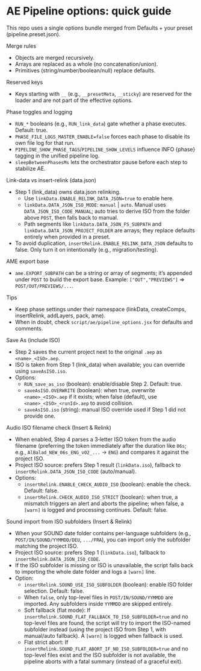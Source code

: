 # AE Pipeline options: quick guide

This repo uses a single options bundle merged from Defaults + your preset (pipeline.preset.json).

Merge rules
- Objects are merged recursively.
- Arrays are replaced as a whole (no concatenation/union).
- Primitives (string/number/boolean/null) replace defaults.

Reserved keys
- Keys starting with `__` (e.g., `__presetMeta`, `__sticky`) are reserved for the loader and
  are not part of the effective options.

Phase toggles and logging
- `RUN_*` booleans (e.g., `RUN_link_data`) gate whether a phase executes. Default: true.
- `PHASE_FILE_LOGS_MASTER_ENABLE=false` forces each phase to disable its own file log for that run.
- `PIPELINE_SHOW_PHASE_TAGS`/`PIPELINE_SHOW_LEVELS` influence INFO {phase} tagging in the unified pipeline log.
- `sleepBetweenPhasesMs` lets the orchestrator pause before each step to stabilize AE.

Link-data vs insert-relink (data.json)
- Step 1 (link_data) owns data.json relinking.
  - Use `linkData.ENABLE_RELINK_DATA_JSON=true` to enable here.
  - `linkData.DATA_JSON_ISO_MODE`: `manual` | `auto`. Manual uses `DATA_JSON_ISO_CODE_MANUAL`; auto tries to
    derive ISO from the folder above `POST`, then falls back to manual.
  - Path segments like `linkData.DATA_JSON_FS_SUBPATH` and `linkData.DATA_JSON_PROJECT_FOLDER` are arrays; they
    replace defaults entirely when provided in a preset.
- To avoid duplication, `insertRelink.ENABLE_RELINK_DATA_JSON` defaults to false. Only turn it on intentionally (e.g., migration/testing).

AME export base
- `ame.EXPORT_SUBPATH` can be a string or array of segments; it’s appended under `POST` to build the export base.
  Example: `["OUT","PREVIEWS"]` => `POST/OUT/PREVIEWS/...`.

Tips
- Keep phase settings under their namespace (linkData, createComps, insertRelink, addLayers, pack, ame).
- When in doubt, check `script/ae/pipeline_options.jsx` for defaults and comments.

Save As (include ISO)
- Step 2 saves the current project next to the original `.aep` as `<name>_<ISO>.aep`.
- ISO is taken from Step 1 (link_data) when available; you can override using `saveAsISO.iso`.
- Options:
  - `RUN_save_as_iso` (boolean): enable/disable Step 2. Default: true.
  - `saveAsISO.OVERWRITE` (boolean): when true, overwrite `<name>_<ISO>.aep` if it exists; when false (default), use `<name>_<ISO>_<runId>.aep` to avoid collision.
  - `saveAsISO.iso` (string): manual ISO override used if Step 1 did not provide one.

Audio ISO filename check (Insert & Relink)
- When enabled, Step 4 parses a 3‑letter ISO token from the audio filename (preferring the token immediately after the duration like `06s`; e.g., `AlBalad_NEW_06s_ENG_v02_...` → `ENG`) and compares it against the project ISO.
- Project ISO source: prefers Step 1 result (`linkData.iso`), fallback to `insertRelink.DATA_JSON_ISO_CODE` (auto/manual).
- Options:
  - `insertRelink.ENABLE_CHECK_AUDIO_ISO` (boolean): enable the check. Default: false.
  - `insertRelink.CHECK_AUDIO_ISO_STRICT` (boolean): when true, a mismatch triggers an alert and aborts the pipeline; when false, a `[warn]` is logged and processing continues. Default: false.

Sound import from ISO subfolders (Insert & Relink)
- When your SOUND date folder contains per-language subfolders (e.g., `POST/IN/SOUND/YYMMDD/DEU`, `.../FRA`), you can import only the subfolder matching the project ISO.
- Project ISO source: prefers Step 1 (`linkData.iso`), fallback to `insertRelink.DATA_JSON_ISO_CODE`.
- If the ISO subfolder is missing or ISO is unavailable, the script falls back to importing the whole date folder and logs a `[warn]` line.
- Option:
  - `insertRelink.SOUND_USE_ISO_SUBFOLDER` (boolean): enable ISO folder selection. Default: false.
  - When `false`, only top-level files in `POST/IN/SOUND/YYMMDD` are imported. Any subfolders inside `YYMMDD` are skipped entirely.
  - Soft fallback (flat mode): If `insertRelink.SOUND_FLAT_FALLBACK_TO_ISO_SUBFOLDER=true` and no top-level files are found, the script will try to import the ISO-named subfolder instead (using the project ISO from Step 1, with manual/auto fallback). A `[warn]` is logged when fallback is used.
  - Flat strict abort: If `insertRelink.SOUND_FLAT_ABORT_IF_NO_ISO_SUBFOLDER=true` and no top-level files exist and the ISO subfolder is not available, the pipeline aborts with a fatal summary (instead of a graceful exit).
